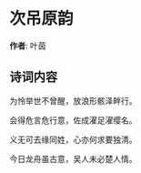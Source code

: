 # 次吊原韵

**作者**: 叶茵

## 诗词内容

为怜举世不曾醒，放浪形骸泽畔行。

会得危言危行意，佐成濯足濯缨名。

义无可去缘同姓，心亦何求要独清。

今日龙舟虽古意，吴人未必楚人情。

